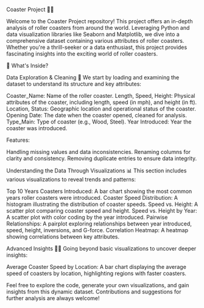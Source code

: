 Coaster Project 🚀🎢

Welcome to the Coaster Project repository! This project offers an in-depth analysis of roller coasters from around the world. Leveraging Python and data visualization libraries like Seaborn and Matplotlib, we dive into a comprehensive dataset containing various attributes of roller coasters. Whether you're a thrill-seeker or a data enthusiast, this project provides fascinating insights into the exciting world of roller coasters.

🌟 What's Inside?

Data Exploration & Cleaning 🧹
We start by loading and examining the dataset to understand its structure and key attributes:

Coaster_Name: Name of the roller coaster.
Length, Speed, Height: Physical attributes of the coaster, including length, speed (in mph), and height (in ft).
Location, Status: Geographic location and operational status of the coaster.
Opening Date: The date when the coaster opened, cleaned for analysis.
Type_Main: Type of coaster (e.g., Wood, Steel).
Year Introduced: Year the coaster was introduced.

Features:

Handling missing values and data inconsistencies.
Renaming columns for clarity and consistency.
Removing duplicate entries to ensure data integrity.

Understanding the Data Through Visualizations 📊
This section includes various visualizations to reveal trends and patterns:

Top 10 Years Coasters Introduced: A bar chart showing the most common years roller coasters were introduced.
Coaster Speed Distribution: A histogram illustrating the distribution of coaster speeds.
Speed vs. Height: A scatter plot comparing coaster speed and height.
Speed vs. Height by Year: A scatter plot with color coding by the year introduced.
Pairwise Relationships: A pairplot exploring relationships between year introduced, speed, height, inversions, and G-force.
Correlation Heatmap: A heatmap showing correlations between key attributes.

Advanced Insights 🕵️‍♂️
Going beyond basic visualizations to uncover deeper insights:

Average Coaster Speed by Location: A bar chart displaying the average speed of coasters by location, highlighting regions with faster coasters.

Feel free to explore the code, generate your own visualizations, and gain insights from this dynamic dataset. Contributions and suggestions for further analysis are always welcome!
